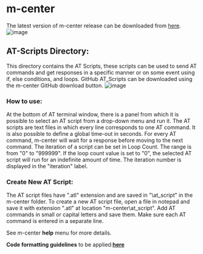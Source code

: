 # m-center

The latest version of m-center release can be downloaded from [here](https://www.u-blox.com/en/product/m-center).
![image](https://user-images.githubusercontent.com/39135614/133438111-dc2cdd53-f5c5-4c0f-8d7d-6dfa5c0e9ac9.png)



## AT-Scripts Directory:
This directory contains the AT Scripts, these scripts can be used to send AT commands and get responses in a specific manner or on some event using if, else conditions, and loops.
GitHub AT_Scripts can be downloaded using the m-center GitHub download button.
![image](https://user-images.githubusercontent.com/39135614/132846109-7e1f4ef0-500a-422f-bd89-62a9c54899f5.png)


### How to use:
At the bottom of AT terminal window, there is a panel from which it is possible to select an AT script from a drop-down menu and run it.
The AT scripts are text files in which every line corresponds to one AT command.
It is also possible to define a global time-out in seconds.
For every AT command, m-center will wait for a response before moving to the next command.
The iteration of a script can be set in Loop Count.
The range is from "0" to "999999".
If the loop count value is set to "0", the selected AT script will run for an indefinite amount of time.
The iteration number is displayed in the "iteration" label.

### Create New AT Script:
The AT script files have ".atl" extension and are saved in "\at_script" in the m-center folder.
To create a new AT script file, open a file in notepad and save it with extension ".atl" at location "m-center\at_script".
Add AT commands in small or capital letters and save them.
Make sure each AT command is entered in a separate line.

See m-center **help** menu for more details.

**Code formatting guidelines** to be applied:**[here](https://github.com/u-blox/m-center/wiki/AT-Scripting-Formatting-Guidelines)**